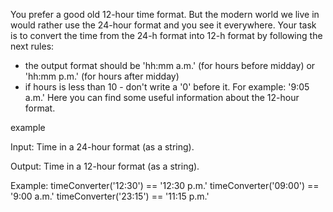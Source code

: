 You prefer a good old 12-hour time format. But the modern world we live in would rather use the 24-hour format and you see it everywhere. Your task is to convert the time from the 24-h format into 12-h format by following the next rules:
- the output format should be 'hh:mm a.m.' (for hours before midday) or 'hh:mm p.m.' (for hours after midday)
- if hours is less than 10 - don't write a '0' before it. For example: '9:05 a.m.'
  Here you can find some useful information about the 12-hour format.

example

Input: Time in a 24-hour format (as a string).

Output: Time in a 12-hour format (as a string).

Example:
timeConverter('12:30') == '12:30 p.m.'
timeConverter('09:00') == '9:00 a.m.'
timeConverter('23:15') == '11:15 p.m.'
